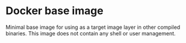 # Docker base image

Minimal base image for using as a target image layer in other compiled binaries. This image does not contain any shell or user management.
